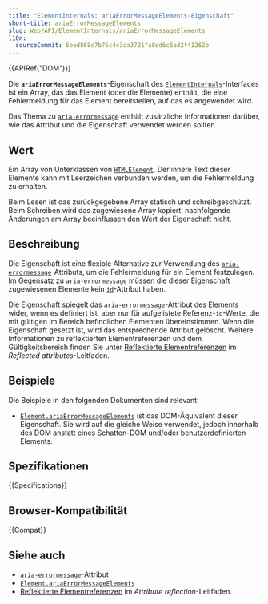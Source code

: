 ```yaml
---
title: "ElementInternals: ariaErrorMessageElements-Eigenschaft"
short-title: ariaErrorMessageElements
slug: Web/API/ElementInternals/ariaErrorMessageElements
l10n:
  sourceCommit: 6bed868c7b75c4c3ca3721fa8ed6c6ad2f41262b
---
```


{{APIRef("DOM")}}

Die **`ariaErrorMessageElements`**-Eigenschaft des [`ElementInternals`](/de/docs/Web/API/ElementInternals)-Interfaces ist ein Array, das das Element (oder die Elemente) enthält, die eine Fehlermeldung für das Element bereitstellen, auf das es angewendet wird.

Das Thema zu [`aria-errormessage`](/de/docs/Web/Accessibility/ARIA/Reference/Attributes/aria-errormessage) enthält zusätzliche Informationen darüber, wie das Attribut und die Eigenschaft verwendet werden sollten.

## Wert

Ein Array von Unterklassen von [`HTMLElement`](/de/docs/Web/API/HTMLElement).
Der innere Text dieser Elemente kann mit Leerzeichen verbunden werden, um die Fehlermeldung zu erhalten.

Beim Lesen ist das zurückgegebene Array statisch und schreibgeschützt.
Beim Schreiben wird das zugewiesene Array kopiert: nachfolgende Änderungen am Array beeinflussen den Wert der Eigenschaft nicht.

## Beschreibung

Die Eigenschaft ist eine flexible Alternative zur Verwendung des [`aria-errormessage`](/de/docs/Web/Accessibility/ARIA/Reference/Attributes/aria-errormessage)-Attributs, um die Fehlermeldung für ein Element festzulegen.
Im Gegensatz zu `aria-errormessage` müssen die dieser Eigenschaft zugewiesenen Elemente kein [`id`](/de/docs/Web/HTML/Reference/Global_attributes/id)-Attribut haben.

Die Eigenschaft spiegelt das [`aria-errormessage`](/de/docs/Web/Accessibility/ARIA/Reference/Attributes/aria-errormessage)-Attribut des Elements wider, wenn es definiert ist, aber nur für aufgelistete Referenz-`id`-Werte, die mit gültigen im Bereich befindlichen Elementen übereinstimmen.
Wenn die Eigenschaft gesetzt ist, wird das entsprechende Attribut gelöscht.
Weitere Informationen zu reflektierten Elementreferenzen und dem Gültigkeitsbereich finden Sie unter [Reflektierte Elementreferenzen](/de/docs/Web/API/Document_Object_Model/Reflected_attributes#reflected_element_references) im _Reflected attributes_-Leitfaden.

## Beispiele

Die Beispiele in den folgenden Dokumenten sind relevant:

- [`Element.ariaErrorMessageElements`](/de/docs/Web/API/Element/ariaErrorMessageElements) ist das DOM-Äquivalent dieser Eigenschaft.
  Sie wird auf die gleiche Weise verwendet, jedoch innerhalb des DOM anstatt eines Schatten-DOM und/oder benutzerdefinierten Elements.

## Spezifikationen

{{Specifications}}

## Browser-Kompatibilität

{{Compat}}

## Siehe auch

- [`aria-errormessage`](/de/docs/Web/Accessibility/ARIA/Reference/Attributes/aria-errormessage)-Attribut
- [`Element.ariaErrorMessageElements`](/de/docs/Web/API/Element/ariaErrorMessageElements)
- [Reflektierte Elementreferenzen](/de/docs/Web/API/Document_Object_Model/Reflected_attributes#reflected_element_references) im _Attribute reflection_-Leitfaden.
